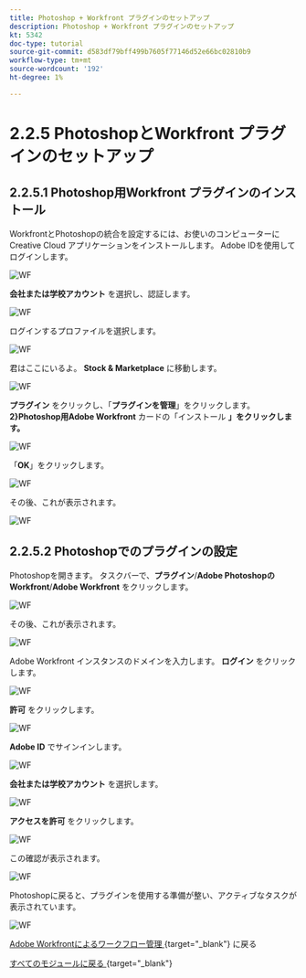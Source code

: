 ```yaml
---
title: Photoshop + Workfront プラグインのセットアップ
description: Photoshop + Workfront プラグインのセットアップ
kt: 5342
doc-type: tutorial
source-git-commit: d583df79bff499b7605f77146d52e66bc02810b9
workflow-type: tm+mt
source-wordcount: '192'
ht-degree: 1%

---
```


# 2.2.5 PhotoshopとWorkfront プラグインのセットアップ

## 2.2.5.1 Photoshop用Workfront プラグインのインストール

WorkfrontとPhotoshopの統合を設定するには、お使いのコンピューターにCreative Cloud アプリケーションをインストールします。 Adobe IDを使用してログインします。

![WF](./images/wf1.png)

**会社または学校アカウント** を選択し、認証します。

![WF](./images/wf2.png)

ログインするプロファイルを選択します。

![WF](./images/wf3.png)

君はここにいるよ。 **Stock &amp; Marketplace** に移動します。

![WF](./images/wf4.png)

**プラグイン** をクリックし、「**プラグインを管理**」をクリックします。 **2&rbrace;Photoshop用Adobe Workfront** カードの「インストール **」をクリックします。**

![WF](./images/wf5.png)

「**OK**」をクリックします。

![WF](./images/wf6.png)

その後、これが表示されます。

![WF](./images/wf7.png)

## 2.2.5.2 Photoshopでのプラグインの設定

Photoshopを開きます。 タスクバーで、**プラグイン**/**Adobe PhotoshopのWorkfront**/**Adobe Workfront** をクリックします。

![WF](./images/wf8.png)

その後、これが表示されます。

![WF](./images/wf9.png)

Adobe Workfront インスタンスのドメインを入力します。 **ログイン** をクリックします。

![WF](./images/wf10.png)

**許可** をクリックします。

![WF](./images/wf11.png)

**Adobe ID** でサインインします。

![WF](./images/wf12.png)

**会社または学校アカウント** を選択します。

![WF](./images/wf13.png)

**アクセスを許可** をクリックします。

![WF](./images/wf14.png)

この確認が表示されます。

![WF](./images/wf15.png)

Photoshopに戻ると、プラグインを使用する準備が整い、アクティブなタスクが表示されています。

![WF](./images/wf16.png)

[Adobe Workfrontによるワークフロー管理 ](./workfront.md){target="_blank"} に戻る

[ すべてのモジュールに戻る ](./../../../overview.md){target="_blank"}
